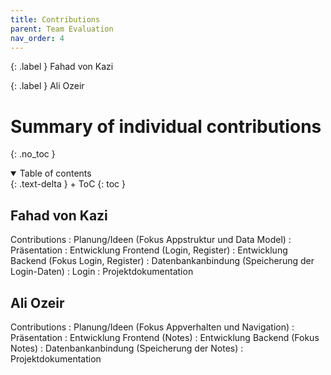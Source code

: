 ```yaml
---
title: Contributions
parent: Team Evaluation
nav_order: 4
---
```


{: .label }
Fahad von Kazi

{: .label }
Ali Ozeir

# Summary of individual contributions
{: .no_toc }

<details open markdown="block">
{: .text-delta }
<summary>Table of contents</summary>
+ ToC
{: toc }
</details>

## Fahad von Kazi

Contributions
: Planung/Ideen (Fokus Appstruktur und Data Model)
: Präsentation 
: Entwicklung Frontend (Login, Register)
: Entwicklung Backend (Fokus Login, Register)
: Datenbankanbindung (Speicherung der Login-Daten)
: Login
: Projektdokumentation

## Ali Ozeir

Contributions
: Planung/Ideen (Fokus Appverhalten und Navigation)
: Präsentation
: Entwicklung Frontend (Notes)
: Entwicklung Backend (Fokus Notes)
: Datenbankanbindung (Speicherung der Notes)
: Projektdokumentation
